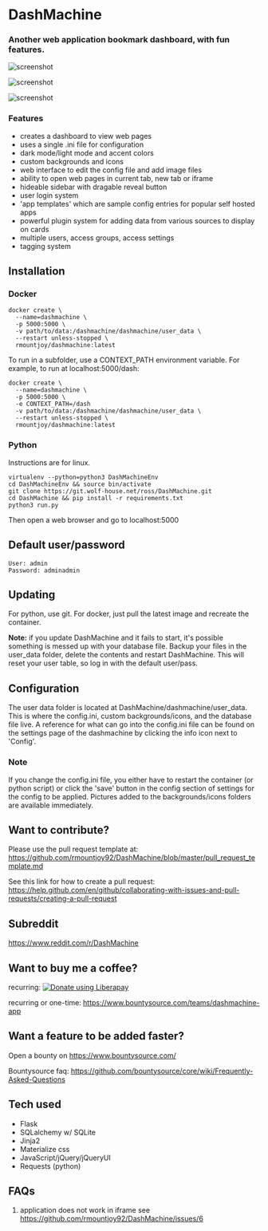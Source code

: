 # DashMachine
### Another web application bookmark dashboard, with fun features.

![screenshot](https://raw.githubusercontent.com/rmountjoy92/DashMachine/master/screenshot1.png)

![screenshot](https://raw.githubusercontent.com/rmountjoy92/DashMachine/master/screenshot2.png)

![screenshot](https://raw.githubusercontent.com/rmountjoy92/DashMachine/master/screenshot3.png)

### Features
* creates a dashboard to view web pages
* uses a single .ini file for configuration
* dark mode/light mode and accent colors
* custom backgrounds and icons
* web interface to edit the config file and add image files
* ability to open web pages in current tab, new tab or iframe
* hideable sidebar with dragable reveal button
* user login system
* 'app templates' which are sample config entries for popular self hosted apps
* powerful plugin system for adding data from various sources to display on cards
* multiple users, access groups, access settings
* tagging system

## Installation
### Docker
```
docker create \
  --name=dashmachine \
  -p 5000:5000 \
  -v path/to/data:/dashmachine/dashmachine/user_data \
  --restart unless-stopped \
  rmountjoy/dashmachine:latest
```
To run in a subfolder, use a CONTEXT_PATH environment variable. For example, to run at localhost:5000/dash:
```
docker create \
  --name=dashmachine \
  -p 5000:5000 \
  -e CONTEXT_PATH=/dash
  -v path/to/data:/dashmachine/dashmachine/user_data \
  --restart unless-stopped \
  rmountjoy/dashmachine:latest
```
### Python
Instructions are for linux.
```
virtualenv --python=python3 DashMachineEnv
cd DashMachineEnv && source bin/activate
git clone https://git.wolf-house.net/ross/DashMachine.git
cd DashMachine && pip install -r requirements.txt
python3 run.py
```
Then open a web browser and go to localhost:5000

## Default user/password
```
User: admin
Password: adminadmin
```

## Updating
For python, use git. For docker, just pull the latest image and recreate the container.

**Note:** if you update DashMachine and it fails to start, it's possible something is messed up
with your database file. Backup your files in the user_data folder, delete the contents and
restart DashMachine. This will reset your user table, so log in with the default user/pass.

## Configuration
The user data folder is located at DashMachine/dashmachine/user_data. This is where the config.ini, custom backgrounds/icons, and the database file live. A reference for what can go into the config.ini file can be found on the settings page of the dashmachine by clicking the info icon next to 'Config'. 

### Note
If you change the config.ini file, you either have to restart the container (or python script) or click the 'save' button in the config section of settings for the config to be applied. Pictures added to the backgrounds/icons folders are available immediately.

## Want to contribute?
Please use the pull request template at:
https://github.com/rmountjoy92/DashMachine/blob/master/pull_request_template.md

See this link for how to create a pull request:
https://help.github.com/en/github/collaborating-with-issues-and-pull-requests/creating-a-pull-request

## Subreddit 
https://www.reddit.com/r/DashMachine

## Want to buy me a coffee?
recurring:
<a href="https://liberapay.com/rmountjoy/donate"><img alt="Donate using Liberapay" src="https://liberapay.com/assets/widgets/donate.svg"></a>

recurring or one-time:
https://www.bountysource.com/teams/dashmachine-app

## Want a feature to be added faster?
Open a bounty on https://www.bountysource.com/

Bountysource faq: https://github.com/bountysource/core/wiki/Frequently-Asked-Questions

## Tech used
* Flask
* SQLalchemy w/ SQLite
* Jinja2
* Materialize css
* JavaScript/jQuery/jQueryUI
* Requests (python)

## FAQs
1. application does not work in iframe
see https://github.com/rmountjoy92/DashMachine/issues/6
